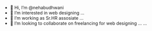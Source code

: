 - 👋 Hi, I’m @nehabudhwani
- 👀 I’m interested in web designing ...
- 🌱 I’m working as Sr.HR assosiate ...
- 💞️ I’m looking to collaborate on freelancing for web designing ...
...
<!---
nehabudhwani/nehabudhwani is a ✨ special ✨ repository because its `README.md` (this file) appears on your GitHub profile.
You can click the Preview link to take a look at your changes.
--->
